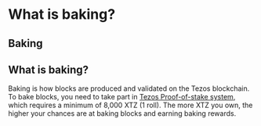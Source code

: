 # What is baking?

## Baking

## What is baking? <a id="what"></a>

Baking is how blocks are produced and validated on the Tezos blockchain. To bake blocks, you need to take part in [Tezos Proof-of-stake system](https://github.com/tezosagorawiki/wiki/tree/4162112ca54924d26b4ad20ba5c009e8e75f87c2/files/baking/proofofstake.md#consensus), which requires a minimum of 8,000 XTZ \(1 roll\). The more XTZ you own, the higher your chances are at baking blocks and earning baking rewards.

